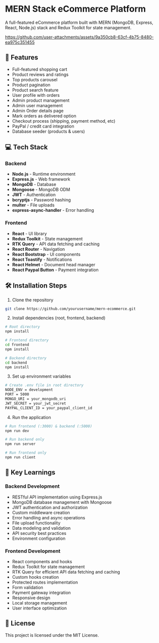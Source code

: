 # MERN Stack eCommerce Platform

A full-featured eCommerce platform built with MERN (MongoDB, Express, React, Node.js) stack and Redux Toolkit for state management.

https://github.com/user-attachments/assets/9a350cb8-63cf-4b75-8480-ea975c351455

## 🚀 Features

- Full-featured shopping cart
- Product reviews and ratings
- Top products carousel
- Product pagination
- Product search feature
- User profile with orders
- Admin product management
- Admin user management
- Admin Order details page
- Mark orders as delivered option
- Checkout process (shipping, payment method, etc)
- PayPal / credit card integration
- Database seeder (products & users)

## 💻 Tech Stack

### Backend
- **Node.js** - Runtime environment
- **Express.js** - Web framework
- **MongoDB** - Database
- **Mongoose** - MongoDB ODM
- **JWT** - Authentication
- **bcryptjs** - Password hashing
- **multer** - File uploads
- **express-async-handler** - Error handling

### Frontend
- **React** - UI library
- **Redux Toolkit** - State management
- **RTK Query** - API data fetching and caching
- **React Router** - Navigation
- **React Bootstrap** - UI components
- **React Toastify** - Notifications
- **React Helmet** - Document head manager
- **React Paypal Button** - Payment integration

## 🛠️ Installation Steps

1. Clone the repository
```bash
git clone https://github.com/yourusername/mern-ecommerce.git
```

2. Install dependencies (root, frontend, backend)
```bash
# Root directory
npm install

# Frontend directory
cd frontend
npm install

# Backend directory
cd backend
npm install
```

3. Set up environment variables
```bash
# Create .env file in root directory
NODE_ENV = development
PORT = 5000
MONGO_URI = your_mongodb_uri
JWT_SECRET = your_jwt_secret
PAYPAL_CLIENT_ID = your_paypal_client_id
```

4. Run the application
```bash
# Run frontend (:3000) & backend (:5000)
npm run dev

# Run backend only
npm run server

# Run frontend only
npm run client
```

## 📱 Key Learnings

### Backend Development
- RESTful API implementation using Express.js
- MongoDB database management with Mongoose
- JWT authentication and authorization
- Custom middleware creation
- Error handling and async operations
- File upload functionality
- Data modeling and validation
- API security best practices
- Environment configuration

### Frontend Development
- React components and hooks
- Redux Toolkit for state management
- RTK Query for efficient API data fetching and caching
- Custom hooks creation
- Protected routes implementation
- Form validation
- Payment gateway integration
- Responsive design
- Local storage management
- User interface optimization

## 📝 License

This project is licensed under the MIT License.
